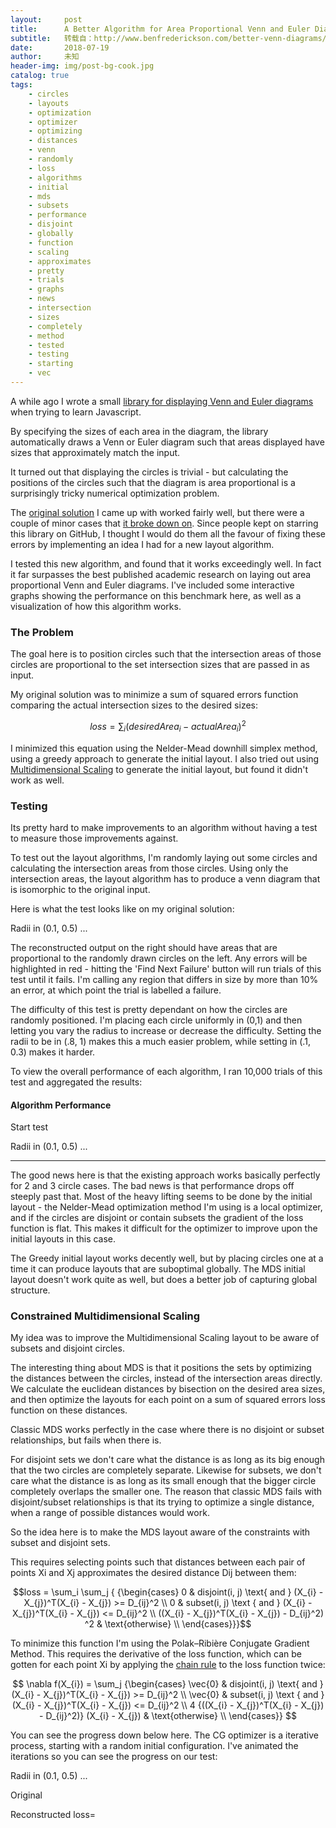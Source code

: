 ```yaml
---
layout:     post
title:      A Better Algorithm for Area Proportional Venn and Euler Diagrams
subtitle:   转载自：http://www.benfrederickson.com/better-venn-diagrams/
date:       2018-07-19
author:     未知
header-img: img/post-bg-cook.jpg
catalog: true
tags:
    - circles
    - layouts
    - optimization
    - optimizer
    - optimizing
    - distances
    - venn
    - randomly
    - loss
    - algorithms
    - initial
    - mds
    - subsets
    - performance
    - disjoint
    - globally
    - function
    - scaling
    - approximates
    - pretty
    - trials
    - graphs
    - news
    - intersection
    - sizes
    - completely
    - method
    - tested
    - testing
    - starting
    - vec
---
```


A while ago I wrote a small [library for displaying Venn and Euler diagrams](https://github.com/benfred/venn.js) when trying to learn Javascript.

By specifying the sizes of each area in the diagram,
the library automatically draws a Venn or Euler diagram such that areas displayed have sizes that
approximately match the input.

It turned out that displaying the circles is trivial - but calculating the positions of the circles
such that the diagram is area proportional is a surprisingly
tricky numerical optimization problem.

The [original solution](http://www.benfrederickson.com/venn-diagrams-with-d3.js) I came up with worked fairly well, but there were a couple of minor cases that [it broke down on](http://www.benfrederickson.com/multidimensional-scaling#applications_to_venn). Since people kept on starring this library on
GitHub, I thought I would do them all the favour of fixing these errors by
implementing an idea I had for a new layout algorithm.

I tested this new algorithm, and found that it works exceedingly well. In
fact it far surpasses the best published academic research on laying out
area proportional Venn and Euler
diagrams. I've included some interactive graphs showing
the performance on this benchmark here, as well as a visualization of how this
algorithm works.

### The Problem

The goal here is to position circles such that the intersection areas of those
circles are proportional to the set intersection sizes that are passed in as
input.

My original solution was to minimize a sum of squared errors function
comparing the actual intersection sizes to the desired sizes:

> 
$$loss = \sum_i { (desiredArea_i - actualArea_i)^2}
$$


I minimized this equation using the Nelder-Mead downhill simplex
method, using a
greedy approach to generate the initial layout. I also
tried out using [Multidimensional Scaling](http://www.benfrederickson.com/multidimensional-scaling) to generate the initial layout, but
found it didn't work as well.

### Testing

Its pretty hard to make improvements to an algorithm without having a test to
measure those improvements against.

To test out the layout algorithms, I'm randomly laying out some circles
and calculating the intersection areas from those circles. Using only the
intersection areas, the layout algorithm has to produce a venn diagram that is
isomorphic to the original input.

Here is what the test looks like on my original solution:



 Radii in (0.1, 0.5) ...
 


The reconstructed output on the right should have areas that are proportional
to the randomly drawn circles on the left. Any errors will be highlighted in
red - hitting the 'Find Next Failure' button will run trials of this test
until it fails. I'm calling any region that differs in size by more than 10%
an error, at which point the trial is labelled a failure.

The difficulty of this test is pretty dependant on how the circles are
randomly positioned. I'm placing each circle uniformly in (0,1) and then letting you
vary the radius to increase or decrease the difficulty. Setting the radii to
be in (.8, 1) makes this a much easier problem, while setting in (.1, 0.3)
makes it harder.

To view the overall performance of each algorithm, I ran 10,000 trials of this test and
aggregated the results:

####  Algorithm Performance 




 Start test





 Radii in (0.1, 0.5) ...
 


---





The good news here is that the existing approach works basically perfectly for
2 and 3 circle cases. The bad news is that performance drops off steeply past
that. Most of the heavy lifting seems to be done by the initial layout - the
Nelder-Mead optimization method I'm using is a local optimizer, and if
the circles are disjoint or contain subsets the gradient of the loss function is flat.
This makes it difficult for the optimizer to improve upon the initial layouts
in this case.

The Greedy initial layout works decently well, but by placing circles one at a
time it can produce layouts that are suboptimal globally. The MDS initial
layout doesn't work quite as well, but does a better job of capturing global
structure.

### Constrained Multidimensional Scaling

My idea was to improve the Multidimensional Scaling layout to be aware of subsets and disjoint circles.

The interesting thing about MDS is that it positions the sets by optimizing the distances
between the circles, instead of the intersection areas directly. We calculate the
euclidean distances by bisection on the desired area sizes, and then optimize the layouts for each point on a sum of squared errors loss function on these distances.

Classic MDS works perfectly in the case where there is no disjoint or subset relationships, but fails when there is.

For disjoint sets we don't care what the distance is as long as its big enough that the two
circles are completely separate. Likewise for subsets, we don't care what the distance is as long as its small enough that the bigger circle completely overlaps the smaller one. The reason that classic MDS fails with disjoint/subset relationships is that its trying to optimize a single distance, when a range of possible distances would work.

So the idea here is to make the MDS layout aware of the constraints with
subset and disjoint sets.

This requires selecting points such that distances between each pair of points Xi and Xj approximates the desired distance Dij between them:

> 
$$loss = \sum_i \sum_j { {\begin{cases}
 0 & disjoint(i, j) \text{ and } (X_{i} - X_{j})^T(X_{i} - X_{j}) >= D_{ij}^2 \\ 
 0 & subset(i, j) \text { and } (X_{i} - X_{j})^T(X_{i} - X_{j}) <= D_{ij}^2 \\ 
 ((X_{i} - X_{j})^T(X_{i} - X_{j}) - D_{ij}^2) ^2 & \text{otherwise} \\ 
\end{cases}}}$$


To minimize this function I'm using the Polak–Ribière Conjugate
Gradient Method. This requires the derivative of the loss function, which can be gotten for each point Xi by applying the [chain rule](http://en.wikipedia.org/wiki/Chain_rule) to the loss function twice:

> 
$$
 \nabla f(X_{i}) = \sum_j {\begin{cases}
 \vec{0} & disjoint(i, j) \text{ and } (X_{i} - X_{j})^T(X_{i} - X_{j}) >= D_{ij}^2 \\ 
 \vec{0} & subset(i, j) \text { and } (X_{i} - X_{j})^T(X_{i} - X_{j}) <= D_{ij}^2 \\ 
 4 {((X_{i} - X_{j})^T(X_{i} - X_{j}) - D_{ij}^2)} (X_{i} -
 X_{j}) & \text{otherwise} \\ 
\end{cases}}
$$


You can see the progress down below here. The CG optimizer is a iterative
process, starting with a random initial configuration. I've animated the
iterations so you can see the progress on our test:



 Radii in (0.1, 0.5) ...
 



Original



Reconstructed
loss=
